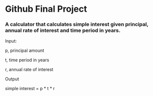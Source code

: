 # Github Final Project

### A calculator that calculates simple interest given principal, annual rate of interest and time period in years.

Input:
   
   p, principal amount
   
   t, time period in years
   
   r, annual rate of interest

Output
   
   simple interest = p * t * r
